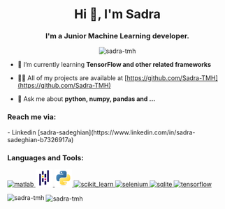 <h1 align="center">Hi 👋, I'm Sadra</h1>
<h3 align="center">I'm a Junior Machine Learning developer.</h3>

<p align="center"> <img src="https://komarev.com/ghpvc/?username=sadra-tmh&label=Profile%20views&color=0e75b6&style=flat" alt="sadra-tmh" /> </p>

- 🌱 I’m currently learning **TensorFlow and other related frameworks**

- 👨‍💻 All of my projects are available at [https://github.com/Sadra-TMH](https://github.com/Sadra-TMH)

- 💬 Ask me about **python, numpy, pandas and ...**

<h3 align="left">Reach me via:</h3>
<p align="left">
  - Linkedin [sadra-sadeghian](https://www.linkedin.com/in/sadra-sadeghian-b7326917a)
<!-- <a href=https://www.linkedin.com/in/sadra-sadeghian-b7326917a" target="blank"><img align="center" src="https://raw.githubusercontent.com/rahuldkjain/github-profile-readme-generator/master/src/images/icons/Social/linked-in-alt.svg" alt="sadra-sadeghian" height="30" width="40" /></a>
</p>
 -->
<h3 align="left">Languages and Tools:</h3>
<p align="left"> <a href="https://www.mathworks.com/" target="_blank" rel="noreferrer"> <img src="https://upload.wikimedia.org/wikipedia/commons/2/21/Matlab_Logo.png" alt="matlab" width="40" height="40"/> </a> <a href="https://pandas.pydata.org/" target="_blank" rel="noreferrer"> <img src="https://raw.githubusercontent.com/devicons/devicon/2ae2a900d2f041da66e950e4d48052658d850630/icons/pandas/pandas-original.svg" alt="pandas" width="40" height="40"/> </a> <a href="https://www.python.org" target="_blank" rel="noreferrer"> <img src="https://raw.githubusercontent.com/devicons/devicon/master/icons/python/python-original.svg" alt="python" width="40" height="40"/> </a> <a href="https://scikit-learn.org/" target="_blank" rel="noreferrer"> <img src="https://upload.wikimedia.org/wikipedia/commons/0/05/Scikit_learn_logo_small.svg" alt="scikit_learn" width="40" height="40"/> </a> <a href="https://www.selenium.dev" target="_blank" rel="noreferrer"> <img src="https://raw.githubusercontent.com/detain/svg-logos/780f25886640cef088af994181646db2f6b1a3f8/svg/selenium-logo.svg" alt="selenium" width="40" height="40"/> </a> <a href="https://www.sqlite.org/" target="_blank" rel="noreferrer"> <img src="https://www.vectorlogo.zone/logos/sqlite/sqlite-icon.svg" alt="sqlite" width="40" height="40"/> </a> <a href="https://www.tensorflow.org" target="_blank" rel="noreferrer"> <img src="https://www.vectorlogo.zone/logos/tensorflow/tensorflow-icon.svg" alt="tensorflow" width="40" height="40"/> </a> </p>

<p><img align="left" src="https://github-readme-stats.vercel.app/api/top-langs?username=sadra-tmh&show_icons=true&locale=en&layout=compact" alt="sadra-tmh" /></p>

<p>&nbsp;<img align="center" src="https://github-readme-stats.vercel.app/api?username=sadra-tmh&show_icons=true&locale=en" alt="sadra-tmh" /></p>
